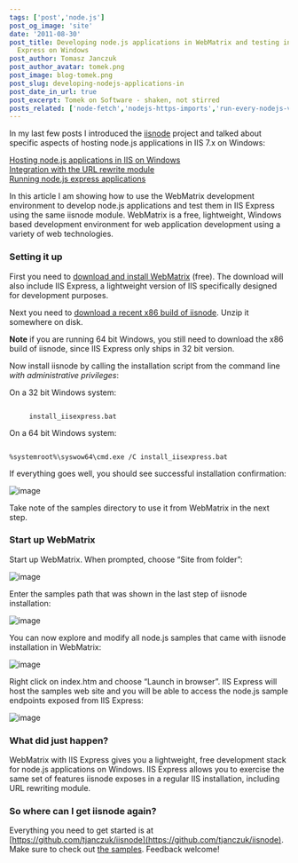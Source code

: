 ```yaml
---
tags: ['post','node.js']
post_og_image: 'site'
date: '2011-08-30'  
post_title: Developing node.js applications in WebMatrix and testing in IIS
  Express on Windows
post_author: Tomasz Janczuk
post_author_avatar: tomek.png
post_image: blog-tomek.png
post_slug: developing-nodejs-applications-in
post_date_in_url: true
post_excerpt: Tomek on Software - shaken, not stirred
posts_related: ['node-fetch','nodejs-https-imports','run-every-nodejs-version-in-lambda']
---
```





In my last few posts I introduced the [iisnode](https://github.com/tjanczuk/iisnode) project and talked about specific aspects of hosting node.js applications in IIS 7.x on Windows:  

[Hosting node.js applications in IIS on Windows](http://tomasz.janczuk.org/2011/08/hosting-nodejs-applications-in-iis-on.html)   
[Integration with the URL rewrite module](http://tomasz.janczuk.org/2011/08/using-url-rewriting-with-nodejs.html)         
[Running node.js express applications](http://tomasz.janczuk.org/2011/08/hosting-express-nodejs-applications-in.html)   

In this article I am showing how to use the WebMatrix development environment to develop node.js applications and test them in IIS Express using the same iisnode module. WebMatrix is a free, lightweight, Windows based development environment for web application development using a variety of web technologies.   

### Setting it up  

First you need to [download and install WebMatrix](http://www.microsoft.com/web/webmatrix/) (free). The download will also include IIS Express, a lightweight version of IIS specifically designed for development purposes.   

Next you need to [download a recent x86 build of iisnode](https://github.com/tjanczuk/iisnode/archives/master). Unzip it somewhere on disk.     

**Note** if you are running 64 bit Windows, you still need to download the x86 build of iisnode, since IIS Express only ships in 32 bit version.    

Now install iisnode by calling the installation script from the command line *with administrative privileges*:   

On a 32 bit Windows system:  

```

     install_iisexpress.bat

```


On a 64 bit Windows system:

```

%systemroot%\syswow64\cmd.exe /C install_iisexpress.bat

```


If everything goes well, you should see successful installation confirmation:

 ![image](http://lh6.ggpht.com/-KK_0hT3xFjQ/Tl2PpGZ0w1I/AAAAAAAAB0c/5faYD7601Iw/image_thumb%25255B1%25255D.png?imgmax=800)

Take note of the samples directory to use it from WebMatrix in the next step.

### Start up WebMatrix

Start up WebMatrix. When prompted, choose “Site from folder”:

 ![image](http://lh6.ggpht.com/-3VWZ7_4a18E/Tl2Pp3wpoqI/AAAAAAAAB0k/Vkrhv5t7rSI/image_thumb%25255B3%25255D.png?imgmax=800)

Enter the samples path that was shown in the last step of iisnode installation:

 ![image](http://lh3.ggpht.com/-53JZjEEoSWQ/Tl2Pq9he-1I/AAAAAAAAB0s/vwEsqix_mjg/image_thumb%25255B5%25255D.png?imgmax=800)

You can now explore and modify all node.js samples that came with iisnode installation in WebMatrix:

 ![image](http://lh3.ggpht.com/-tniBWla_URQ/Tl2PtcGw-NI/AAAAAAAAB00/u3P3xtr2HUw/image_thumb%25255B8%25255D.png?imgmax=800)

Right click on index.htm and choose “Launch in browser”. IIS Express will host the samples web site and you will be able to access the node.js sample endpoints exposed from IIS Express: 

 ![image](http://lh4.ggpht.com/-yD6dJDDhrnI/Tl2Ptzpnq6I/AAAAAAAAB08/7zLrBicLEjI/image_thumb%25255B10%25255D.png?imgmax=800)

### What did just happen?

WebMatrix with IIS Express gives you a lightweight, free development stack for node.js applications on Windows. IIS Express allows you to exercise the same set of features iisnode exposes in a regular IIS installation, including URL rewriting module. 

### So where can I get iisnode again?

Everything you need to get started is at [https://github.com/tjanczuk/iisnode](https://github.com/tjanczuk/iisnode). Make sure to check out [the samples](https://github.com/tjanczuk/iisnode/tree/master/src/samples). Feedback welcome!  
